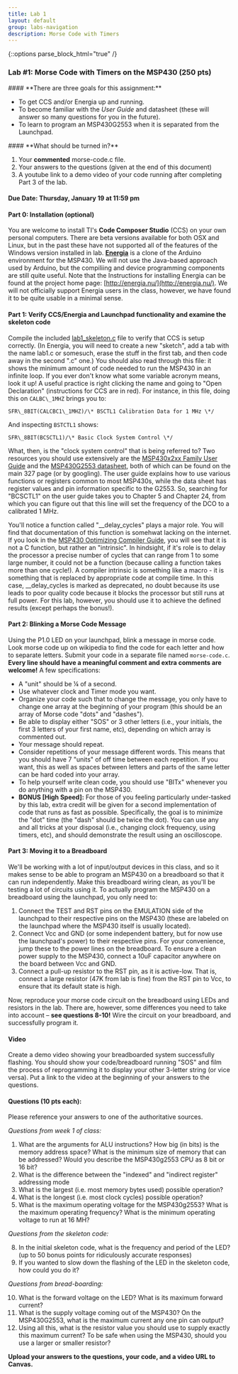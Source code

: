 ```yaml
---
title: Lab 1
layout: default
group: labs-navigation
description: Morse Code with Timers
---
```


{::options parse_block_html="true" /}

### Lab #1: Morse Code with Timers on the MSP430 (250 pts)

<div class="alert alert-info" role="alert">
#### **There are three goals for this assignment:**


  - To get CCS and/or Energia up and running. 
  - To become familiar with the _User Guide_ and datasheet (these will answer so many questions for you in the future). 
  - To learn to program an MSP430G2553 when it is separated from the Launchpad. 
  
</div>

<div class="alert alert-danger" role="alert">
#### **What should be turned in?**


  1. Your **commented** morse-code.c file. 
  2. Your answers to the questions (given at the end of this document) 
  3. A youtube link to a demo video of your code running after completing Part 3 of the lab.

</div>

#### Due Date: __Thursday, January 19 at 11:59 pm__


#### Part 0: Installation (optional)

You are welcome to install TI's **Code Composer Studio** (CCS) on your own personal computers. There are beta versions
available for both OSX and Linux, but in the past these have not supported all of the features
of the Windows version installed in lab. [**Energia**](http://energia.nu/) is a clone of the Arduino environment for
the MSP430. We will not use the Java-based approach used by Arduino, but the compiliing and
device programming components are still quite useful. Note that the Instructions for installing Energia can be
found at the project home page: [http://energia.nu/](http://energia.nu/). We will not
officially support Energia users in the class, however, we have found it to be quite usable in
a minimal sense.


#### Part 1: Verify CCS/Energia and Launchpad functionality and examine the skeleton code

Compile the included [lab1\_skeleton.c](lab1_skeleton.c) file to verify that CCS is setup
correctly. (In Energia, you will need to create a new "sketch", add a tab with the name lab1.c
or somesuch, erase the stuff in the first tab, and then code away in the second ".c" one.) You
should also read through this file: it shows the minimum amount of code needed to run the
MSP430 in an infinite loop. If you ever don't know what some variable acronym means, look it
up! A useful practice is right clicking the name and going to "Open Declaration" (instructions
for CCS are in red). For instance, in this file, doing this on `CALBC\_1MHZ` brings you to:

`SFR\_8BIT(CALCBC1\_1MHZ)/\* BSCTL1 Calibration Data for 1 MHz \*/`

And inspecting `BSTCTL1` shows:

`SFR\_8BIT(BCSCTL1)/\* Basic Clock System Control \*/`

What, then, is the "clock system control" that is being referred to? Two resources you should
use extensively are the [MSP430x2xx Family User Guide](/assets/documents/slau144j_userguide.pdf)
and the [MSP430G2553 datasheet](/assets/documents/msp430g2553.pdf), both of which can be found
on the main 327 page (or by googling). The user guide explains how to use various functions or
registers common to most MSP430s, while the data sheet has register values and pin information
specific to the G2553. So, searching for "BCSCTL1" on the user guide takes you to Chapter 5 and
Chapter 24, from which you can figure out that this line will set the frequency of the DCO to a
calibrated 1 MHz.

You'll notice a function called "\_\_delay\_cycles" plays a major role. You will find that
documentation of this function is somehwat lacking on the internet. If you look in the [MSP430
Optimizing Compiler Guide](assets/documents/slau132k.pdf), you will see that it is not a C
function, but rather an "intrinsic". In hindsight, if it's role is to delay the processor a
precise number of cycles that can range from 1 to some large number, it could not be a function
(because calling a function takes more than one cycle!). A compiler intrinsic is something like
a macro - it is something that is replaced by appropriate code at compile time. In this case,
\_\_delay\_cycles is marked as deprecated, no doubt because its use leads to poor quality code
because it blocks the processor but still runs at full power. For this lab, however, you should
use it to achieve the defined results (except perhaps the bonus!).

#### Part 2: Blinking a Morse Code Message

Using the P1.0 LED on your launchpad, blink a message in morse code. Look morse code up on
wikipedia to find the code for each letter and how to separate letters. Submit your code in a
separate file named `morse-code.c`. **Every line should have a meaningful comment and extra
comments are welcome!** A few specifications:

- A "unit" should be ¼ of a second.
- Use whatever clock and Timer mode you want.
- Organize your code such that to change the message, you only have to change one array at the
  beginning of your program (this should be an array of Morse code "dots" and "dashes").
- Be able to display either "SOS" or 3 other letters (i.e., your initials, the first 3 letters
  of your first name, etc), depending on which array is commented out.
- Your message should repeat.
- Consider repetitions of your message different words. This means that you should have 7
  "units" of off time between each repetition. If you want, this as well as spaces between
  letters and parts of the same letter can be hard coded into your array.
- To help yourself write clean code, you should use "BITx" whenever you do anything with a pin
  on the MSP430.
- **BONUS [High Speed]:** For those of you feeling particularly under-tasked by this lab, extra
  credit will be given for a second implementation of code that runs as fast as possible.
  Specifically, the goal is to minimize the "dot" time (the "dash" should be twice the dot).
  You can use any and all tricks at your disposal (i.e., changing clock frequency, using
  timers, etc), and should demonstrate the result using an oscilloscope.

#### Part 3: Moving it to a Breadboard

We'll be working with a lot of input/output devices in this class, and so it makes sense to be
able to program an MSP430 on a breadboard so that it can run independently. Make this
breadboard wiring clean, as you'll be testing a lot of circuits using it. To actually program
the MSP430 on a breadboard using the launchpad, you only need to:

1. Connect the TEST and RST pins on the EMULATION side of the launchpad to their respective
   pins on the MSP430 (these are labeled on the launchpad where the MSP430 itself is usually
   located).  
2. Connect Vcc and GND (or some independent battery, but for now use the launchpad's power) to
   their respective pins. For your convenience, jump these to the power lines on the
   breadboard. To ensure a clean power supply to the MSP430, connect a 10uF capacitor anywhere on
   the board between Vcc and GND.
3. Connect a pull-up resistor to the RST pin, as it is active-low. That is, connect a large
   resistor (47K from lab is fine) from the RST pin to Vcc, to ensure that its default state is
   high.

Now, reproduce your morse code circuit on the breadboard using LEDs and resistors in the lab.
There are, however, some differences you need to take into account – **see questions 8-10!**
Wire the circuit on your breadboard, and successfully program it.

#### Video

Create a demo video showing your breadboarded system successfully flashing. You should show
your code/breadboard running "SOS" and film the process of reprogramming it to display your
other 3-letter string (or vice versa). Put a link to the video at the beginning of your answers
to the questions.

#### Questions (10 pts each):

Please reference your answers to one of the authoritative sources.

_Questions from week 1 of class:_

<ol class="questions" start="1">
<li>What are the arguments for ALU instructions? How big (in bits) is the memory address space?
What is the minimum size of memory that can be addressed? Would you describe the MSP430g2553
CPU as 8 bit or 16 bit?</li>
<li>What is the difference between the "indexed" and "indirect
register" addressing mode</li>
<li>What is the largest (i.e. most memory bytes used) possible operation?</li>
<li>What is the longest (i.e. most clock cycles) possible operation?</li>
<li>What is the maximum operating voltage for the MSP430g2553? What is the maximum operating
frequency? What is the minimum operating voltage to run at 16 MH?</li>
</ol>

_Questions from the skeleton code:_

<ol class="questions" start="8">
<li>In the initial skeleton code, what is the frequency and period of the LED? (up to 50 bonus
points for ridiculously accurate responses)</li>
<li>If you wanted to slow down the flashing of the LED in the skeleton code, how could you do
it?</li>
</ol>

_Questions from bread-boarding:_

<ol class="questions" start="10">
<li>What is the forward voltage on the LED? What is its maximum forward current?</li>
<li>What is the supply voltage coming out of the MSP430? On the MSP430G2553, what is the
maximum current any one pin can output?</li>
<li>Using all this, what is the resistor value you should use to supply exactly this maximum
current? To be safe when using the MSP430, should you use a larger or smaller resistor?</li>
</ol>

**Upload your answers to the questions, your code, and a video URL to Canvas.**

